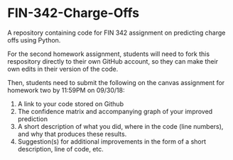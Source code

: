 # FIN-342-Charge-Offs
A repository containing code for FIN 342 assignment on predicting charge offs using Python.

For the second homework assignment, students will need to fork this respository directly to their own GitHub account, so they can make their own edits in their version of the code.

Then, students need to submit the following on the canvas assignment for homework two by 11:59PM on 09/30/18:
  1)  A link to your code stored on Github
  2)  The confidence matrix and accompanying graph of your improved prediction
  3)  A short description of what you did, where in the code (line numbers), and why that produces these results.
  4)  Suggestion(s) for additional improvements in the form of a short description, line of code, etc.
